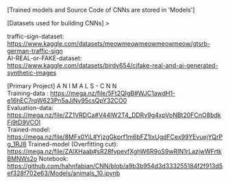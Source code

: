 [Trained models and Source Code of CNNs are stored in 'Models']


[Datasets used for building CNNs] > 

traffic-sign-dataset: https://www.kaggle.com/datasets/meowmeowmeowmeowmeow/gtsrb-german-traffic-sign               
AI-REAL-or-FAKE-dataset: https://www.kaggle.com/datasets/birdy654/cifake-real-and-ai-generated-synthetic-images

[Primary Project] A N I M A L S  -  C N N                           
Training-data : https://mega.nz/file/5Ft2QIgB#WJC1awdH1-e16hEC7rqW623Pn5aJiNy95csQpY32CO0              
Evaluation-data: https://mega.nz/file/ZZ1VRDCa#V44lW2T4_DDRv9g4xpVoNBt20FCnO8bdkFj9tD9VCOI                 
Trained-model: https://mega.nz/file/8MFx0YiL#YjzgGkprf1m6bFZ1IxUgdFCex99YEvuejYQrPg_1RJ8
Trained-model (Overfitting cut): https://mega.nz/file/ZAlXHaab#sR28fvpevfXghW6R9oS9wRIN1rLazjwWFrtkBMNWs2o
Notebook: https://github.com/hahnfabian/CNN/blob/a9b3b954d3d333255184f2f913d5ef328f702e63/Models/animals_10.ipynb
